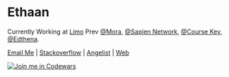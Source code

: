 # Ethaan


Currently Working at [Limo](https://www.limo.tech/)
Prev [@Mora](https://assessments.mora.com/https://onboardings.mora.com/find-your-doctor), [@Sapien Network](https://www.sapien.network/), [@Course Key](https://coursekey.com/), [@Edthena](https://www.edthena.com/).

[Email Me](mailto:ethan.rosanoo@gmail.com) | [Stackoverflow](https://stackoverflow.com/users/3961546/ethaan) | [Angelist](https://angel.co/u/ethaan) | [Web](https://ethaan.github.io/)

[![Join me in Codewars](https://www.codewars.com/users/Ethaan/badges/large)](https://www.codewars.com/users/Ethaan)

